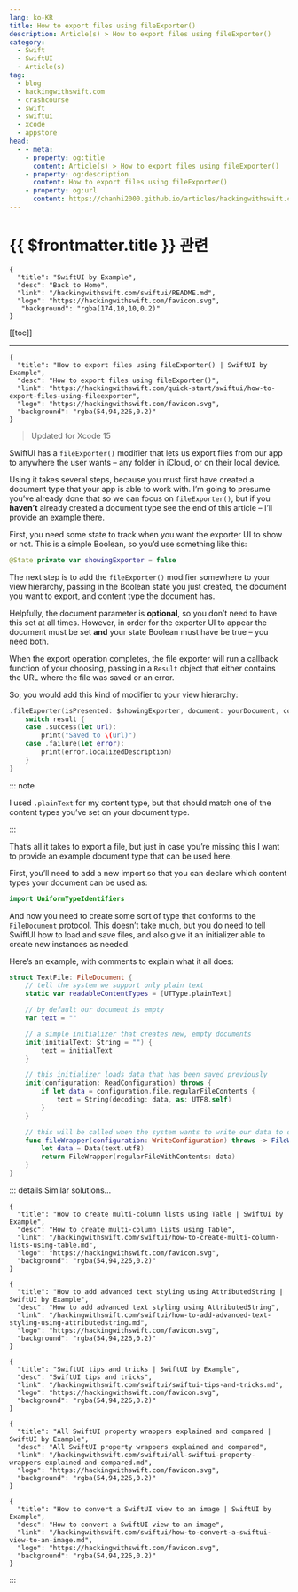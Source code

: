 ```yaml
---
lang: ko-KR
title: How to export files using fileExporter()
description: Article(s) > How to export files using fileExporter()
category:
  - Swift
  - SwiftUI
  - Article(s)
tag: 
  - blog
  - hackingwithswift.com
  - crashcourse
  - swift
  - swiftui
  - xcode
  - appstore
head:
  - - meta:
    - property: og:title
      content: Article(s) > How to export files using fileExporter()
    - property: og:description
      content: How to export files using fileExporter()
    - property: og:url
      content: https://chanhi2000.github.io/articles/hackingwithswift.com/swiftui/how-to-export-files-using-fileexporter.html
---
```


# {{ $frontmatter.title }} 관련

```component VPCard
{
  "title": "SwiftUI by Example",
  "desc": "Back to Home",
  "link": "/hackingwithswift.com/swiftui/README.md",
  "logo": "https://hackingwithswift.com/favicon.svg",
   "background": "rgba(174,10,10,0.2)"
}
```

[[toc]]

---

```component VPCard
{
  "title": "How to export files using fileExporter() | SwiftUI by Example",
  "desc": "How to export files using fileExporter()",
  "link": "https://hackingwithswift.com/quick-start/swiftui/how-to-export-files-using-fileexporter",
  "logo": "https://hackingwithswift.com/favicon.svg",
  "background": "rgba(54,94,226,0.2)"
}
```

> Updated for Xcode 15

SwiftUI has a `fileExporter()` modifier that lets us export files from our app to anywhere the user wants – any folder in iCloud, or on their local device.

Using it takes several steps, because you must first have created a document type that your app is able to work with. I’m going to presume you’ve already done that so we can focus on `fileExporter()`, but if you **haven’t** already created a document type see the end of this article – I’ll provide an example there.

First, you need some state to track when you want the exporter UI to show or not. This is a simple Boolean, so you’d use something like this:

```swift
@State private var showingExporter = false
```

The next step is to add the `fileExporter()` modifier somewhere to your view hierarchy, passing in the Boolean state you just created, the document you want to export, and content type the document has.

Helpfully, the document parameter is **optional**, so you don’t need to have this set at all times. However, in order for the exporter UI to appear the document must be set **and** your state Boolean must have be true – you need both.

When the export operation completes, the file exporter will run a callback function of your choosing, passing in a `Result` object that either contains the URL where the file was saved or an error.

So, you would add this kind of modifier to your view hierarchy:

```swift
.fileExporter(isPresented: $showingExporter, document: yourDocument, contentType: .plainText) { result in
    switch result {
    case .success(let url):
        print("Saved to \(url)")
    case .failure(let error):
        print(error.localizedDescription)
    }
}
```

::: note

I used `.plainText` for my content type, but that should match one of the content types you’ve set on your document type.

:::

<VidStack src="https://hackingwithswift.com/img/books/quick-start/swiftui/how-to-export-files-using-fileexporter-1~dark.mp4" />

That’s all it takes to export a file, but just in case you’re missing this I want to provide an example document type that can be used here. 

First, you’ll need to add a new import so that you can declare which content types your document can be used as:

```swift
import UniformTypeIdentifiers
```

And now you need to create some sort of type that conforms to the `FileDocument` protocol. This doesn’t take much, but you do need to tell SwiftUI how to load and save files, and also give it an initializer able to create new instances as needed.

Here’s an example, with comments to explain what it all does:

```swift
struct TextFile: FileDocument {
    // tell the system we support only plain text
    static var readableContentTypes = [UTType.plainText]

    // by default our document is empty
    var text = ""

    // a simple initializer that creates new, empty documents
    init(initialText: String = "") {
        text = initialText
    }

    // this initializer loads data that has been saved previously
    init(configuration: ReadConfiguration) throws {
        if let data = configuration.file.regularFileContents {
            text = String(decoding: data, as: UTF8.self)
        }
    }

    // this will be called when the system wants to write our data to disk
    func fileWrapper(configuration: WriteConfiguration) throws -> FileWrapper {
        let data = Data(text.utf8)
        return FileWrapper(regularFileWithContents: data)
    }
}
```

::: details Similar solutions…

```component VPCard
{
  "title": "How to create multi-column lists using Table | SwiftUI by Example",
  "desc": "How to create multi-column lists using Table",
  "link": "/hackingwithswift.com/swiftui/how-to-create-multi-column-lists-using-table.md",
  "logo": "https://hackingwithswift.com/favicon.svg",
  "background": "rgba(54,94,226,0.2)"
}
```

```component VPCard
{
  "title": "How to add advanced text styling using AttributedString | SwiftUI by Example",
  "desc": "How to add advanced text styling using AttributedString",
  "link": "/hackingwithswift.com/swiftui/how-to-add-advanced-text-styling-using-attributedstring.md",
  "logo": "https://hackingwithswift.com/favicon.svg",
  "background": "rgba(54,94,226,0.2)"
}
```

```component VPCard
{
  "title": "SwiftUI tips and tricks | SwiftUI by Example",
  "desc": "SwiftUI tips and tricks",
  "link": "/hackingwithswift.com/swiftui/swiftui-tips-and-tricks.md",
  "logo": "https://hackingwithswift.com/favicon.svg",
  "background": "rgba(54,94,226,0.2)"
}
```

```component VPCard
{
  "title": "All SwiftUI property wrappers explained and compared | SwiftUI by Example",
  "desc": "All SwiftUI property wrappers explained and compared",
  "link": "/hackingwithswift.com/swiftui/all-swiftui-property-wrappers-explained-and-compared.md",
  "logo": "https://hackingwithswift.com/favicon.svg",
  "background": "rgba(54,94,226,0.2)"
}
```

```component VPCard
{
  "title": "How to convert a SwiftUI view to an image | SwiftUI by Example",
  "desc": "How to convert a SwiftUI view to an image",
  "link": "/hackingwithswift.com/swiftui/how-to-convert-a-swiftui-view-to-an-image.md",
  "logo": "https://hackingwithswift.com/favicon.svg",
  "background": "rgba(54,94,226,0.2)"
}
```

:::

